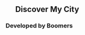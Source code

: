 <div align="center">
<h2 align="center">Discover My City</h2>
<h3 align="center">Developed by Boomers
<img src="https://cdn1.iconfinder.com/data/icons/aging-society-line-color-enhance-elderly/512/Elder_man_working_employee-512.png" width="40" height="4git0">
</h3>
</div>